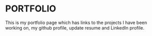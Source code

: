 # PORTFOLIO

This is my portfolio page which has links to the projects I have been working on, my github profile, update resume and LinkedIn profile.